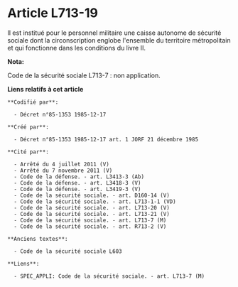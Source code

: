 # Article L713-19

Il est institué pour le personnel militaire une caisse autonome de sécurité sociale dont la circonscription englobe
l'ensemble du territoire métropolitain et qui fonctionne dans les conditions du livre II.

**Nota:**

Code de la sécurité sociale L713-7 : non application.

**Liens relatifs à cet article**

	**Codifié par**:

	  - Décret n°85-1353 1985-12-17

	**Créé par**:

	  - Décret n°85-1353 1985-12-17 art. 1 JORF 21 décembre 1985

	**Cité par**:

	  - Arrêté du 4 juillet 2011 (V)
	  - Arrêté du 7 novembre 2011 (V)
	  - Code de la défense. - art. L3413-3 (Ab)
	  - Code de la défense. - art. L3418-3 (V)
	  - Code de la défense. - art. L3419-3 (V)
	  - Code de la sécurité sociale. - art. D160-14 (V)
	  - Code de la sécurité sociale. - art. L713-1-1 (VD)
	  - Code de la sécurité sociale. - art. L713-20 (V)
	  - Code de la sécurité sociale. - art. L713-21 (V)
	  - Code de la sécurité sociale. - art. L713-7 (M)
	  - Code de la sécurité sociale. - art. R713-2 (V)

	**Anciens textes**:

	  - Code de la sécurité sociale L603

	**Liens**:

	  - SPEC_APPLI: Code de la sécurité sociale. - art. L713-7 (M)
